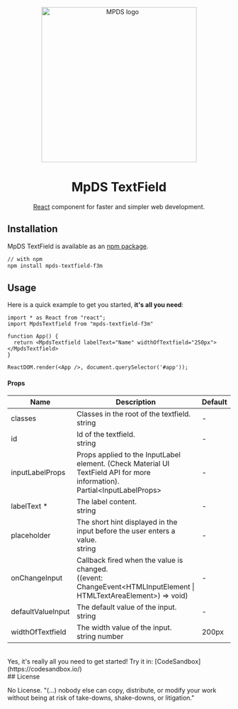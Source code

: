<p align="center">
  <a href="https://mpds.f3m.pt/" rel="noopener" target="_blank"><img width="350" src="https://i.imgur.com/OANOfLI.png" alt="MPDS logo"></a></p>
</p>

<h1 align="center">MpDS TextField</h1>

<div align="center">

[React](https://reactjs.org/) component for faster and simpler web development.
<!--
[![license](https://img.shields.io/badge/license-MIT-blue.svg)](https://github.com/mui-org/material-ui/blob/master/LICENSE)
[![npm latest package](https://img.shields.io/npm/v/@material-ui/core/latest.svg)](https://www.npmjs.com/package/@material-ui/core)
[![npm next package](https://img.shields.io/npm/v/@material-ui/core/next.svg)](https://www.npmjs.com/package/@material-ui/core)
[![npm downloads](https://img.shields.io/npm/dm/@material-ui/core.svg)](https://www.npmjs.com/package/@material-ui/core)
[![CircleCI](https://img.shields.io/circleci/project/github/mui-org/material-ui/next.svg)](https://app.circleci.com/pipelines/github/mui-org/material-ui?branch=next)
[![Coverage Status](https://img.shields.io/codecov/c/github/mui-org/material-ui/next.svg)](https://codecov.io/gh/mui-org/material-ui/branch/next)
[![Follow on Twitter](https://img.shields.io/twitter/follow/MaterialUI.svg?label=follow+Material-UI)](https://twitter.com/MaterialUI)
[![Dependabot Status](https://api.dependabot.com/badges/status?host=github&repo=mui-org/material-ui)](https://dependabot.com)
[![Average time to resolve an issue](https://isitmaintained.com/badge/resolution/mui-org/material-ui.svg)](https://isitmaintained.com/project/mui-org/material-ui 'Average time to resolve an issue')
[![Crowdin](https://badges.crowdin.net/material-ui-docs/localized.svg)](https://translate.material-ui.com/project/material-ui-docs)
[![Open Collective backers and sponsors](https://img.shields.io/opencollective/all/material-ui)](https://opencollective.com/material-ui) -->

</div>

## Installation

MpDS TextField is available as an [npm package](https://www.npmjs.com/package/mpds-textfield-f3m).

```sh
// with npm
npm install mpds-textfield-f3m

```
## Usage

Here is a quick example to get you started, **it's all you need**:

```tsx
import * as React from "react";
import MpdsTextfield from "mpds-textfield-f3m"

function App() {
  return <MpdsTextfield labelText="Name" widthOfTextfield="250px"></MpdsTextfield>
}

ReactDOM.render(<App />, document.querySelector('#app'));
```

<h4>Props</h4>

<table>
  <thead>
    <tr>
      <th>Name</th><th>Description</th><th>Default</th>
    </tr>
  </thead>
  <tbody>
    <tr>
      <td>
        <span>classes</span>
          </td><td>
            <div>
              <span>Classes in the root of the textfield.</span>
            </div>
            <div>
              <div>
                <span>string</span>
              </div>
            </div>
          </td>
          <td>
            <span>-</span>
          </td>
        </tr>
        <tr>
          <td>
            <span>id</span>
          </td>
          <td>
            <div>
              <span>Id of the textfield.</span>
            </div>
            <div>
            <div>
              <span>string</span>
            </div>
          </div>
        </td>
        <td>
          <span>-</span>
        </td>
      </tr>
      <tr>
        <td>
          <span>inputLabelProps</span>
        </td>
        <td>
          <div>
            <span>Props applied to the InputLabel element. (Check Material UI TextField API for more information).
            </span>
          </div>
          <div>
            <span>Partial&lt;InputLabelProps&gt;</span>
          </div>
        </td>
        <td>
          <span>-</span>
        </td>
      </tr>
      <tr>
        <td>
          <span>labelText</span>
          <span title="Required">*</span>
        </td>
        <td>
          <div>
            <span>The label content.</span>
          </div>
          <div>
          <div>
            <span>string</span>
          </div>
        </div>
      </td>
      <td>
        <span>-</span>
      </td>
    </tr>
    <tr>
      <td>
        <span>placeholder</span>
      </td>
    <td>
      <div>
        <span>The short hint displayed in the input before the user enters a value.
        </span>
      </div>
      <div>
        <div>
          <span>string</span>
        </div>
      </div>
    </td>
    <td>
      <span>-</span>
    </td>
  </tr>
  <tr>
    <td>
      <span>onChangeInput</span>
    </td>
    <td>
      <div>
        <span>Callback fired when the value is changed.</span>
      </div>
      <div>
        <span>((event: ChangeEvent&lt;HTMLInputElement | HTMLTextAreaElement&gt;) =&gt; void)</span>
      </div>
    </td>
    <td>
      <span>-</span>
    </td>
    </tr>
    <tr>
      <td>
        <span>defaultValueInput</span>
      </td>
    <td>
    <div>
      <span>The default value of the input.</span>
    </div>
    <div>
      <div>
        <span>string</span>
      </div>
    </div>
  </td>
  <td>
    <span>-</span>
  </td>
  </tr>
  <tr>
    <td>
      <span>widthOfTextfield</span>
    </td>
    <td>
      <div>
        <span>The width value of the input.</span>
      </div>
      <div>
        <div>
          <span>string</span>
          <span>number</span>
        </div>
      </div>
    </td>
      <td>
        <div>
          <span>200px</span>
        </div>
      </td>
    </tr>
  </tbody>
</table>
<br>
Yes, it's really all you need to get started! Try it in:
[CodeSandbox](https://codesandbox.io/)
<br>
## License

No License. "(...) nobody else can copy, distribute, or modify your work without being at risk of take-downs, shake-downs, or litigation."
